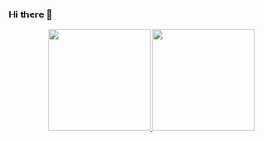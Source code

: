 ### Hi there 👋

<div align="center">
  <a href="https://github.com/Lederback">
  <img height="180em" src="https://github-readme-stats.vercel.app/api?username=Lederback&show_icons=true&theme=dracula&include_all_commits=true&count_private=true"/>
  <img height="180em" src="https://github-readme-stats.vercel.app/api/top-langs/?username=Lederback&layout=compact&langs_count=7&theme=dracula"/>
</div>
